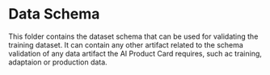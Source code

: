 # Data Schema

This folder contains the dataset schema that can be used for validating the training dataset.
It can contain any other artifact related to the schema validation of any data artifact the AI Product Card requires, such ac training, adaptaion or production data.